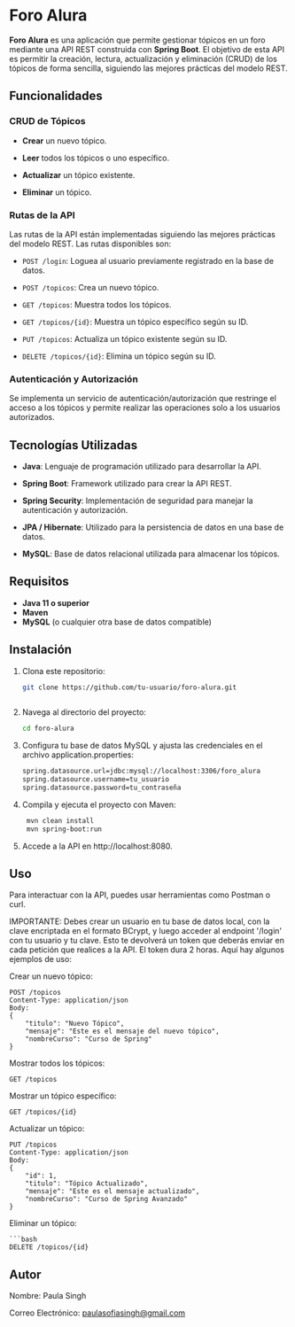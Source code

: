 # Foro Alura

**Foro Alura** es una aplicación que permite gestionar tópicos en un foro mediante una API REST construida con **Spring Boot**. El objetivo de esta API es permitir la creación, lectura, actualización y eliminación (CRUD) de los tópicos de forma sencilla, siguiendo las mejores prácticas del modelo REST.

## Funcionalidades

### **CRUD de Tópicos**

- **Crear** un nuevo tópico.
  
- **Leer** todos los tópicos o uno específico.
  
- **Actualizar** un tópico existente.
  
- **Eliminar** un tópico.

### **Rutas de la API**

Las rutas de la API están implementadas siguiendo las mejores prácticas del modelo REST. Las rutas disponibles son:

- `POST /login`: Loguea al usuario previamente registrado en la base de datos.

- `POST /topicos`: Crea un nuevo tópico.
  
- `GET /topicos`: Muestra todos los tópicos.
  
- `GET /topicos/{id}`: Muestra un tópico específico según su ID.
  
- `PUT /topicos`: Actualiza un tópico existente según su ID.
  
- `DELETE /topicos/{id}`: Elimina un tópico según su ID.

### **Autenticación y Autorización**

Se implementa un servicio de autenticación/autorización que restringe el acceso a los tópicos y permite realizar las operaciones solo a los usuarios autorizados.

## Tecnologías Utilizadas

- **Java**: Lenguaje de programación utilizado para desarrollar la API.
  
- **Spring Boot**: Framework utilizado para crear la API REST.
  
- **Spring Security**: Implementación de seguridad para manejar la autenticación y autorización.
  
- **JPA / Hibernate**: Utilizado para la persistencia de datos en una base de datos.
  
- **MySQL**: Base de datos relacional utilizada para almacenar los tópicos.

## Requisitos

- **Java 11 o superior**
- **Maven**
- **MySQL** (o cualquier otra base de datos compatible)

## Instalación

1. Clona este repositorio:
   ```bash
   git clone https://github.com/tu-usuario/foro-alura.git
  
2. Navega al directorio del proyecto:
   
     ```bash
    cd foro-alura

3. Configura tu base de datos MySQL y ajusta las credenciales en el archivo application.properties:

    ```bash
    spring.datasource.url=jdbc:mysql://localhost:3306/foro_alura
    spring.datasource.username=tu_usuario
    spring.datasource.password=tu_contraseña

4. Compila y ejecuta el proyecto con Maven:
   
   ```bash
    mvn clean install
    mvn spring-boot:run

5. Accede a la API en http://localhost:8080.

## Uso

Para interactuar con la API, puedes usar herramientas como Postman o curl. 

IMPORTANTE: Debes crear un usuario en tu base de datos local, con la clave encriptada en el formato BCrypt, y luego acceder al endpoint '/login' con tu usuario y tu clave. Esto te devolverá un token que deberás enviar en cada petición que realices a la API. El token dura 2 horas.
Aquí hay algunos ejemplos de uso:

Crear un nuevo tópico:

    POST /topicos
    Content-Type: application/json
    Body:
    {
        "titulo": "Nuevo Tópico",
        "mensaje": "Este es el mensaje del nuevo tópico",
        "nombreCurso": "Curso de Spring"
    }
    
Mostrar todos los tópicos:

    GET /topicos
    
Mostrar un tópico específico:

    GET /topicos/{id}

Actualizar un tópico:

    PUT /topicos
    Content-Type: application/json
    Body:
    {    
        "id": 1,
        "titulo": "Tópico Actualizado",
        "mensaje": "Este es el mensaje actualizado",
        "nombreCurso": "Curso de Spring Avanzado"
    }
    
Eliminar un tópico:

    ```bash
    DELETE /topicos/{id}

## Autor
Nombre: Paula Singh

Correo Electrónico: paulasofiasingh@gmail.com
